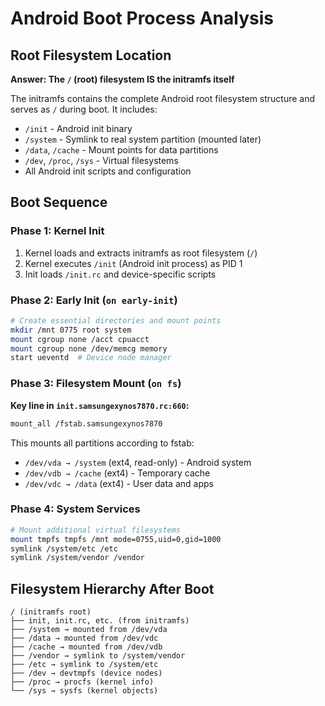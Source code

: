 # Android Boot Process Analysis

## Root Filesystem Location
**Answer: The `/` (root) filesystem IS the initramfs itself**

The initramfs contains the complete Android root filesystem structure and serves as `/` during boot. It includes:
- `/init` - Android init binary
- `/system` - Symlink to real system partition (mounted later)
- `/data`, `/cache` - Mount points for data partitions
- `/dev`, `/proc`, `/sys` - Virtual filesystems
- All Android init scripts and configuration

## Boot Sequence

### Phase 1: Kernel Init
1. Kernel loads and extracts initramfs as root filesystem (`/`)
2. Kernel executes `/init` (Android init process) as PID 1
3. Init loads `/init.rc` and device-specific scripts

### Phase 2: Early Init (`on early-init`)
```bash
# Create essential directories and mount points
mkdir /mnt 0775 root system
mount cgroup none /acct cpuacct
mount cgroup none /dev/memcg memory
start ueventd  # Device node manager
```

### Phase 3: Filesystem Mount (`on fs`)
**Key line in `init.samsungexynos7870.rc:660`:**
```bash
mount_all /fstab.samsungexynos7870
```

This mounts all partitions according to fstab:
- `/dev/vda → /system` (ext4, read-only) - Android system
- `/dev/vdb → /cache` (ext4) - Temporary cache
- `/dev/vdc → /data` (ext4) - User data and apps

### Phase 4: System Services
```bash
# Mount additional virtual filesystems
mount tmpfs tmpfs /mnt mode=0755,uid=0,gid=1000
symlink /system/etc /etc
symlink /system/vendor /vendor
```

## Filesystem Hierarchy After Boot
```
/ (initramfs root)
├── init, init.rc, etc. (from initramfs)
├── /system → mounted from /dev/vda
├── /data → mounted from /dev/vdc  
├── /cache → mounted from /dev/vdb
├── /vendor → symlink to /system/vendor
├── /etc → symlink to /system/etc
├── /dev → devtmpfs (device nodes)
├── /proc → procfs (kernel info)
└── /sys → sysfs (kernel objects)
```
